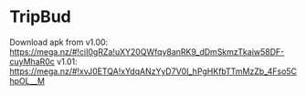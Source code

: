 # TripBud
Download apk from 
  v1.00: https://mega.nz/#!ciI0gRZa!uXY20QWfqy8anRK9_dDmSkmzTkaiw58DF-cuyMhaR0c
  v1.01: https://mega.nz/#!xvJ0ETQA!xYdqANzYyD7V0I_hPgHKfbTTmMzZb_4Fso5ChpOL__M
